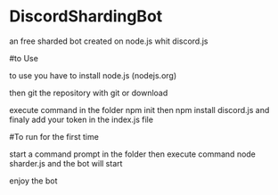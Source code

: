 # DiscordShardingBot
an free sharded bot created on node.js whit discord.js



#to Use

to use you have to install node.js (nodejs.org)

then git the repository with git or download 

execute command in the folder npm init then npm install discord.js and finaly add your token in the index.js file

#To run for the first time

start a command prompt in the folder then execute command node sharder.js
and the bot will start


enjoy the bot
